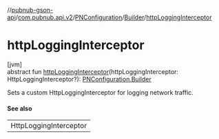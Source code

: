 //[pubnub-gson-api](../../../../index.md)/[com.pubnub.api.v2](../../index.md)/[PNConfiguration](../index.md)/[Builder](index.md)/[httpLoggingInterceptor](http-logging-interceptor.md)

# httpLoggingInterceptor

[jvm]\
abstract fun [httpLoggingInterceptor](http-logging-interceptor.md)(httpLoggingInterceptor: HttpLoggingInterceptor?): [PNConfiguration.Builder](index.md)

Sets a custom HttpLoggingInterceptor for logging network traffic.

#### See also

| |
|---|
| HttpLoggingInterceptor |
